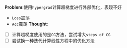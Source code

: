 **Problem**:使用`hypergrad`计算超梯度进行外部优化，表现不好
* `Loss`震荡
* `Acc`震荡
**Thought**:
* [ ] 计算超梯度使用的是`CG`方法，尝试增大`steps of CG`
* [ ] 尝试换一种迭代计算线性方程中的优化方法